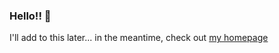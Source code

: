 ### Hello!! 👋

I'll add to this later... in the meantime, check out [my homepage](https://jackhubbard.com)
